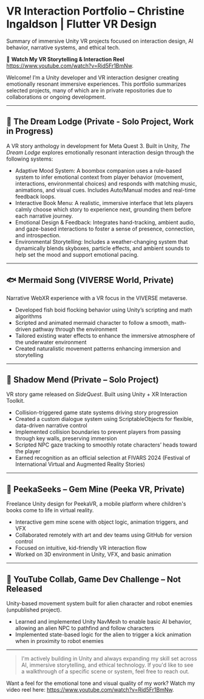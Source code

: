 # VR Interaction Portfolio – Christine Ingaldson | Flutter VR Design
Summary of immersive Unity VR projects focused on interaction design, AI behavior, narrative systems, and ethical tech.

🎥 **Watch My VR Storytelling & Interaction Reel** https://www.youtube.com/watch?v=Rid5Fr1BmNw.

Welcome! I’m a Unity developer and VR interaction designer creating emotionally resonant immersive experiences. This portfolio summarizes selected projects, many of which are in private repositories due to collaborations or ongoing development.

---

## 📖 The Dream Lodge (Private - Solo Project, Work in Progress)

A VR story anthology in development for Meta Quest 3. Built in Unity, *The Dream Lodge* explores emotionally resonant interaction design through the following systems:

- Adaptive Mood System: A boombox companion uses a rule-based system to infer emotional context from player behavior (movement, interactions, environmental choices) and responds with matching music, animations, and visual cues. Includes Auto/Manual modes and real-time feedback loops.
- Interactive Book Menu: A realistic, immersive interface that lets players calmly choose which story to experience next, grounding them before each narrative journey.
- Emotional Design & Feedback: Integrates hand-tracking, ambient audio, and gaze-based interactions to foster a sense of presence, connection, and introspection.
- Environmental Storytelling: Includes a weather-changing system that dynamically blends skyboxes, particle effects, and ambient sounds to help set the mood and support emotional pacing.

---

## 🐟 Mermaid Song (VIVERSE World, Private)

Narrative WebXR experience with a VR focus in the VIVERSE metaverse.

- Developed fish boid flocking behavior using Unity’s scripting and math algorithms
- Scripted and animated mermaid character to follow a smooth, math-driven pathway through the environment
- Tailored existing water effects to enhance the immersive atmosphere of the underwater environment
- Created naturalistic movement patterns enhancing immersion and storytelling

---

## 🌙 Shadow Mend (Private – Solo Project)

VR story game released on *SideQuest*. Built using Unity + XR Interaction Toolkit.

- Collision-triggered game state systems driving story progression
- Created a custom dialogue system using ScriptableObjects for flexible, data-driven narrative control  
- Implemented collision boundaries to prevent players from passing through key walls, preserving immersion  
- Scripted NPC gaze tracking to smoothly rotate characters’ heads toward the player
- Earned recognition as an official selection at FIVARS 2024 (Festival of
International Virtual and Augmented Reality Stories)

---

## 💎 PeekaSeeks – Gem Mine (Peeka VR, Private)

Freelance Unity design for PeekaVR, a mobile platform where children's books come to life in virtual reality. 

- Interactive gem mine scene with object logic, animation triggers, and VFX
- Collaborated remotely with art and dev teams using GitHub for version control
- Focused on intuitive, kid-friendly VR interaction flow
- Worked on 3D environment in Unity, VFX, and basic animation

---

## 🤖 YouTube Collab, Game Dev Challenge – Not Released

Unity-based movement system built for alien character and robot enemies (unpublished project).

- Learned and implemented Unity NavMesh to enable basic AI behavior, allowing an alien NPC to pathfind and follow characters
- Implemented state-based logic for the alien to trigger a kick animation when in proximity to robot enemies

---

> I'm actively building in Unity and always expanding my skill set across AI, immersive storytelling, and ethical technology. If you'd like to see a walkthrough of a specific scene or system, feel free to reach out.

Want a feel for the emotional tone and visual quality of my work? Watch my video reel here: https://www.youtube.com/watch?v=Rid5Fr1BmNw.
